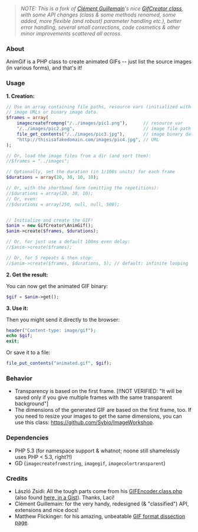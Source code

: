 > *NOTE: This is a fork of [Clément Guillemain](https://github.com/Sybio)'s nice [GifCreator class](https://github.com/Sybio/GifCreator), with some API changes (class & some methods renamed, some added, more flexible (and robust) parameter handling etc.), better error handling, several small corrections, code cosmetics & other minor improvements scattered all across.*

### About 

AnimGif is a PHP class to create animated GIFs -- just list the source images (in various forms), and that's it!


### Usage

**1. Creation:**

```php
// Use an array containing file paths, resource vars (initialized with imagecreatefromXXX), 
// image URLs or binary image data.
$frames = array(
    imagecreatefrompng("/../images/pic1.png"),      // resource var
    "/../images/pic2.png",                          // image file path
    file_get_contents("/../images/pic3.jpg"),       // image binary data
    "http://thisisafakedomain.com/images/pic4.jpg", // URL
);

// Or, load the image files from a dir (and sort them):
//$frames = "../images";

// Optionally, set the duration (in 1/100s units) for each frame
$durations = array(20, 30, 10, 10);

// Or, with the shorthand form (omitting the repetitions):
//$durations = array(20, 30, 10);
// Or, even:
//$durations = array(250, null, null, 500);


// Initialize and create the GIF!
$anim = new GifCreator\AnimGif();
$anim->create($frames, $durations);

// Or, for just use a default 100ms even delay:
//$anim->create($frames);

// Or, for 5 repeats & then stop:
//$anim->create($frames, $durations, 5); // default: infinite looping
```

**2. Get the result:**

You can now get the animated GIF binary:

```php
$gif = $anim->get();
```

**3. Use it:**

Then you might send it directly to the browser:

```php
header("Content-type: image/gif");
echo $gif;
exit;
```

Or save it to a file:

```php
file_put_contents("animated.gif", $gif);
```


### Behavior

- Transparency is based on the first frame. [!!NOT VERIFIED: "It will be saved only if you give multiple frames with the same transparent background"]
- The dimensions of the generated GIF are based on the first frame, too. If you need to resize your images to get the same dimensions, you can use this class: https://github.com/Sybio/ImageWorkshop.


### Dependencies

* PHP 5.3 (for namespace support & whatnot; noone still shamelessly uses PHP < 5.3, right?!)
* GD (`imagecreatefromstring`, `imagegif`, `imagecolortransparent`)


### Credits

* László Zsidi: All the tough parts come from his [GIFEncoder.class.php](http://www.phpclasses.org/package/3163) (also found [here, in a Gist](https://gist.github.com/allometry/1438842)). Thanks, Laci!
* Clément Guillemain: for the very handy, redesigned (& "classified") API, extensions and nice docs!
* Matthew Flickinger: for his amazing, unbeatable [GIF format dissection page](http://www.matthewflickinger.com/lab/whatsinagif/bits_and_bytes.asp).
